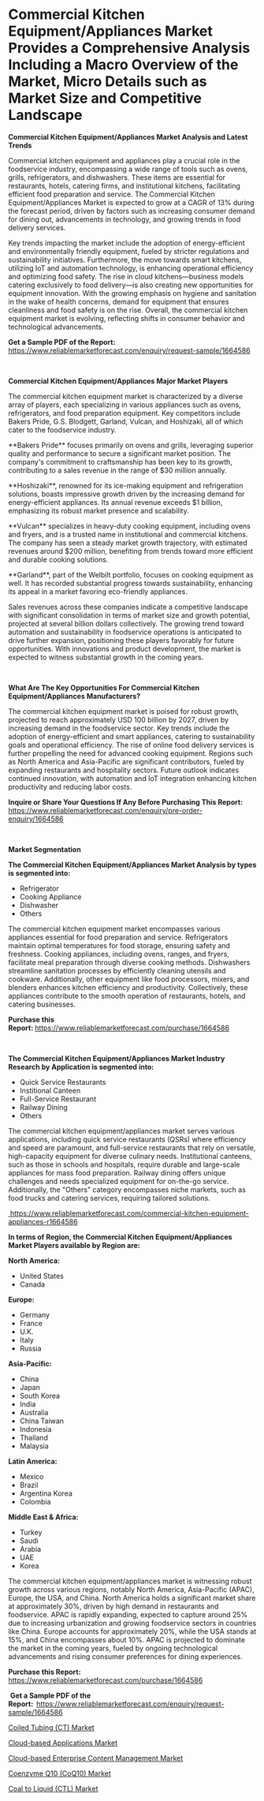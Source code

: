 <p><h1>Commercial Kitchen Equipment/Appliances Market Provides a Comprehensive Analysis Including a Macro Overview of the Market, Micro Details such as Market Size and Competitive Landscape</h1></p><p><strong>Commercial Kitchen Equipment/Appliances Market Analysis and Latest Trends</strong></p>
<p><p>Commercial kitchen equipment and appliances play a crucial role in the foodservice industry, encompassing a wide range of tools such as ovens, grills, refrigerators, and dishwashers. These items are essential for restaurants, hotels, catering firms, and institutional kitchens, facilitating efficient food preparation and service. The Commercial Kitchen Equipment/Appliances Market is expected to grow at a CAGR of 13% during the forecast period, driven by factors such as increasing consumer demand for dining out, advancements in technology, and growing trends in food delivery services.</p><p>Key trends impacting the market include the adoption of energy-efficient and environmentally friendly equipment, fueled by stricter regulations and sustainability initiatives. Furthermore, the move towards smart kitchens, utilizing IoT and automation technology, is enhancing operational efficiency and optimizing food safety. The rise in cloud kitchens—business models catering exclusively to food delivery—is also creating new opportunities for equipment innovation. With the growing emphasis on hygiene and sanitation in the wake of health concerns, demand for equipment that ensures cleanliness and food safety is on the rise. Overall, the commercial kitchen equipment market is evolving, reflecting shifts in consumer behavior and technological advancements.</p></p>
<p><strong>Get a Sample PDF of the Report:&nbsp;</strong> <a href="https://www.reliablemarketforecast.com/enquiry/request-sample/1664586?utm_campaign=1167&utm_medium=2&utm_source=Github&utm_content=ia&utm_term=23032025&utm_id=commercial-kitchen-equipmentappliances">https://www.reliablemarketforecast.com/enquiry/request-sample/1664586</a></p>
<p>&nbsp;</p>
<p><strong>Commercial Kitchen Equipment/Appliances Major Market Players</strong></p>
<p><p>The commercial kitchen equipment market is characterized by a diverse array of players, each specializing in various appliances such as ovens, refrigerators, and food preparation equipment. Key competitors include Bakers Pride, G.S. Blodgett, Garland, Vulcan, and Hoshizaki, all of which cater to the foodservice industry.</p><p>**Bakers Pride** focuses primarily on ovens and grills, leveraging superior quality and performance to secure a significant market position. The company's commitment to craftsmanship has been key to its growth, contributing to a sales revenue in the range of $30 million annually.</p><p>**Hoshizaki**, renowned for its ice-making equipment and refrigeration solutions, boasts impressive growth driven by the increasing demand for energy-efficient appliances. Its annual revenue exceeds $1 billion, emphasizing its robust market presence and scalability.</p><p>**Vulcan** specializes in heavy-duty cooking equipment, including ovens and fryers, and is a trusted name in institutional and commercial kitchens. The company has seen a steady market growth trajectory, with estimated revenues around $200 million, benefiting from trends toward more efficient and durable cooking solutions.</p><p>**Garland**, part of the Welbilt portfolio, focuses on cooking equipment as well. It has recorded substantial progress towards sustainability, enhancing its appeal in a market favoring eco-friendly appliances.</p><p>Sales revenues across these companies indicate a competitive landscape with significant consolidation in terms of market size and growth potential, projected at several billion dollars collectively. The growing trend toward automation and sustainability in foodservice operations is anticipated to drive further expansion, positioning these players favorably for future opportunities. With innovations and product development, the market is expected to witness substantial growth in the coming years.</p></p>
<p>&nbsp;</p>
<p><strong>What Are The Key Opportunities For Commercial Kitchen Equipment/Appliances Manufacturers?</strong></p>
<p><p>The commercial kitchen equipment market is poised for robust growth, projected to reach approximately USD 100 billion by 2027, driven by increasing demand in the foodservice sector. Key trends include the adoption of energy-efficient and smart appliances, catering to sustainability goals and operational efficiency. The rise of online food delivery services is further propelling the need for advanced cooking equipment. Regions such as North America and Asia-Pacific are significant contributors, fueled by expanding restaurants and hospitality sectors. Future outlook indicates continued innovation, with automation and IoT integration enhancing kitchen productivity and reducing labor costs.</p></p>
<p><strong>Inquire or Share Your Questions If Any Before Purchasing This Report:</strong> <a href="https://www.reliablemarketforecast.com/enquiry/pre-order-enquiry/1664586?utm_campaign=1167&utm_medium=2&utm_source=Github&utm_content=ia&utm_term=23032025&utm_id=commercial-kitchen-equipmentappliances">https://www.reliablemarketforecast.com/enquiry/pre-order-enquiry/1664586</a></p>
<p>&nbsp;</p>
<p><strong>Market Segmentation</strong></p>
<p><strong>The Commercial Kitchen Equipment/Appliances Market Analysis by types is segmented into:</strong></p>
<p><ul><li>Refrigerator</li><li>Cooking Appliance</li><li>Dishwasher</li><li>Others</li></ul></p>
<p><p>The commercial kitchen equipment market encompasses various appliances essential for food preparation and service. Refrigerators maintain optimal temperatures for food storage, ensuring safety and freshness. Cooking appliances, including ovens, ranges, and fryers, facilitate meal preparation through diverse cooking methods. Dishwashers streamline sanitation processes by efficiently cleaning utensils and cookware. Additionally, other equipment like food processors, mixers, and blenders enhances kitchen efficiency and productivity. Collectively, these appliances contribute to the smooth operation of restaurants, hotels, and catering businesses.</p></p>
<p><strong>Purchase this Report:&nbsp;</strong><a href="https://www.reliablemarketforecast.com/purchase/1664586?utm_campaign=1167&utm_medium=2&utm_source=Github&utm_content=ia&utm_term=23032025&utm_id=commercial-kitchen-equipmentappliances">https://www.reliablemarketforecast.com/purchase/1664586</a></p>
<p>&nbsp;</p>
<p><strong>The Commercial Kitchen Equipment/Appliances Market Industry Research by Application is segmented into:</strong></p>
<p><ul><li>Quick Service Restaurants</li><li>Institional Canteen</li><li>Full-Service Restaurant</li><li>Railway Dining</li><li>Others</li></ul></p>
<p><p>The commercial kitchen equipment/appliances market serves various applications, including quick service restaurants (QSRs) where efficiency and speed are paramount, and full-service restaurants that rely on versatile, high-capacity equipment for diverse culinary needs. Institutional canteens, such as those in schools and hospitals, require durable and large-scale appliances for mass food preparation. Railway dining offers unique challenges and needs specialized equipment for on-the-go service. Additionally, the "Others" category encompasses niche markets, such as food trucks and catering services, requiring tailored solutions.</p></p>
<p><a href="https://www.reliablemarketforecast.com/commercial-kitchen-equipment-appliances-r1664586?utm_campaign=1167&utm_medium=2&utm_source=Github&utm_content=ia&utm_term=23032025&utm_id=commercial-kitchen-equipmentappliances">&nbsp;https://www.reliablemarketforecast.com/commercial-kitchen-equipment-appliances-r1664586</a></p>
<p><strong>In terms of Region, the Commercial Kitchen Equipment/Appliances Market Players available by Region are:</strong></p>
<p>
    <p> <strong> North America: </strong>
        <ul>
            <li>United States</li>
            <li>Canada</li>
        </ul>
        </p> 
    <p> <strong> Europe: </strong>
        <ul>
            <li>Germany</li>
            <li>France</li>
            <li>U.K.</li>
            <li>Italy</li>
            <li>Russia</li>
        </ul>
        </p> 
    <p> <strong> Asia-Pacific: </strong>
        <ul>
            <li>China</li>
            <li>Japan</li>
            <li>South Korea</li>
            <li>India</li>
            <li>Australia</li>
            <li>China Taiwan</li>
            <li>Indonesia</li>
            <li>Thailand</li>
            <li>Malaysia</li>
        </ul>
        </p> 
    <p> <strong> Latin America: </strong>
        <ul>
            <li>Mexico</li>
            <li>Brazil</li>
            <li>Argentina Korea</li>
            <li>Colombia</li>
        </ul>
        </p> 
    <p> <strong> Middle East & Africa: </strong>
        <ul>
            <li>Turkey</li>
            <li>Saudi</li>
            <li>Arabia</li>
            <li>UAE</li>
            <li>Korea</li>
        </ul>
    </p>
    </p>
<p><p>The commercial kitchen equipment/appliances market is witnessing robust growth across various regions, notably North America, Asia-Pacific (APAC), Europe, the USA, and China. North America holds a significant market share at approximately 30%, driven by high demand in restaurants and foodservice. APAC is rapidly expanding, expected to capture around 25% due to increasing urbanization and growing foodservice sectors in countries like China. Europe accounts for approximately 20%, while the USA stands at 15%, and China encompasses about 10%. APAC is projected to dominate the market in the coming years, fueled by ongoing technological advancements and rising consumer preferences for dining experiences.</p></p>
<p><strong>Purchase this Report: </strong><a href="https://www.reliablemarketforecast.com/purchase/1664586?utm_campaign=1167&utm_medium=2&utm_source=Github&utm_content=ia&utm_term=23032025&utm_id=commercial-kitchen-equipmentappliances">https://www.reliablemarketforecast.com/purchase/1664586</a></p>
<p>&nbsp;<strong>Get a Sample PDF of the Report:&nbsp;&nbsp;</strong><a href="https://www.reliablemarketforecast.com/enquiry/request-sample/1664586?utm_campaign=1167&utm_medium=2&utm_source=Github&utm_content=ia&utm_term=23032025&utm_id=commercial-kitchen-equipmentappliances">https://www.reliablemarketforecast.com/enquiry/request-sample/1664586</a></p>
<p><strong></strong></p>
<p><p><a href="https://github.com/mukaithaisia/Market-Research-Report-List-1/blob/main/coiled-tubing-ct-market.md?utm_campaign=1167&utm_medium=2&utm_source=Github&utm_content=ia&utm_term=23032025&utm_id=commercial-kitchen-equipmentappliances">Coiled Tubing (CT) Market</a></p><p><a href="https://github.com/damjiederyd/Market-Research-Report-List-1/blob/main/cloud-based-applications-market.md?utm_campaign=1167&utm_medium=2&utm_source=Github&utm_content=ia&utm_term=23032025&utm_id=commercial-kitchen-equipmentappliances">Cloud-based Applications Market</a></p><p><a href="https://github.com/failarustic/Market-Research-Report-List-1/blob/main/cloud-based-enterprise-content-management-market.md?utm_campaign=1167&utm_medium=2&utm_source=Github&utm_content=ia&utm_term=23032025&utm_id=commercial-kitchen-equipmentappliances">Cloud-based Enterprise Content Management Market</a></p><p><a href="https://github.com/hiwanatalak/Market-Research-Report-List-1/blob/main/coenzyme-q10-coq10-market.md?utm_campaign=1167&utm_medium=2&utm_source=Github&utm_content=ia&utm_term=23032025&utm_id=commercial-kitchen-equipmentappliances">Coenzyme Q10 (CoQ10) Market</a></p><p><a href="https://github.com/claracpegios/Market-Research-Report-List-1/blob/main/coal-to-liquid-ctl-market.md?utm_campaign=1167&utm_medium=2&utm_source=Github&utm_content=ia&utm_term=23032025&utm_id=commercial-kitchen-equipmentappliances">Coal to Liquid (CTL) Market</a></p></p>